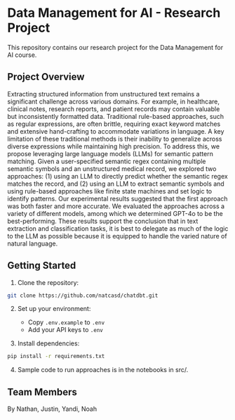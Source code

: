 # Data Management for AI - Research Project

This repository contains our research project for the Data Management for AI course. 

## Project Overview

Extracting structured information from unstructured text remains a significant challenge across various domains. For example, in healthcare, clinical notes, research reports, and patient records may contain valuable but inconsistently formatted data. Traditional rule-based approaches, such as regular expressions, are often brittle, requiring exact keyword matches and extensive hand-crafting to accommodate variations in language. A key limitation of these traditional methods is their inability to generalize across diverse expressions while maintaining high precision. To address this, we propose leveraging large language models (LLMs) for semantic pattern matching. Given a user-specified semantic regex containing multiple semantic symbols and an unstructured medical record, we explored two approaches: (1) using an LLM to directly predict whether the semantic regex matches the record, and (2) using an LLM to extract semantic symbols and using rule-based approaches like finite state machines and set logic to identify patterns. Our experimental results suggested that the first approach was both faster and more accurate. We evaluated the approaches across a variety of different models, among which we determined GPT-4o to be the best-performing. These results support the conclusion that in text extraction and classification tasks, it is best to delegate as much of the logic to the LLM as possible because it is equipped to handle the varied nature of natural language.

## Getting Started

1. Clone the repository:
```bash
git clone https://github.com/natcasd/chatdbt.git
```
2. Set up your environment:
   - Copy `.env.example` to `.env`
   - Add your API keys to `.env`

3. Install dependencies:
```bash
pip install -r requirements.txt
```
4. Sample code to run approaches is in the notebooks in src/.

## Team Members

By Nathan, Justin, Yandi, Noah

